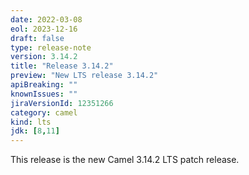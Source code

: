 ```yaml
---
date: 2022-03-08
eol: 2023-12-16
draft: false
type: release-note
version: 3.14.2
title: "Release 3.14.2"
preview: "New LTS release 3.14.2"
apiBreaking: ""
knownIssues: ""
jiraVersionId: 12351266
category: camel
kind: lts
jdk: [8,11]
---
```


This release is the new Camel 3.14.2 LTS patch release.
